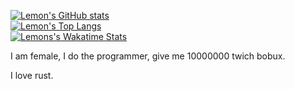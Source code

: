 [![Lemon's GitHub stats](https://github-readme-stats.vercel.app/api?username=LonnonjamesD&count_private=true&show_icons=true&theme=ayu-mirage)](https://github.com/anuraghazra/github-readme-stats)
<br/>
[![Lemon's Top Langs](https://github-readme-stats.vercel.app/api/top-langs/?username=LonnonjamesD&count_private=true&show_icons=true&theme=ayu-mirage&layout=compact&langs_count=10)](https://github.com/anuraghazra/github-readme-stats)
<br/>
[![Lemons's Wakatime Stats](https://github-readme-stats.vercel.app/api/wakatime?username=LemonjamesD&theme=ayu-mirage)](https://github.com/anuraghazra/github-readme-stats)

I am female, I do the programmer, give me 10000000 twich bobux.

I love rust.
